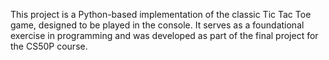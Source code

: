 This project is a Python-based implementation of the classic Tic Tac Toe game, designed to be played in the console. It serves as a foundational exercise in programming and was developed as part of the final project for the CS50P course.